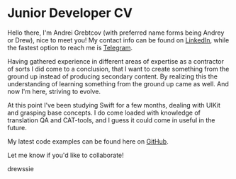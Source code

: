 # Junior Developer CV

Hello there, I'm Andrei Grebtcov (with preferred name forms being Andrey or Drew), nice to meet you! My contact info can be found on [LinkedIn](https://www.linkedin.com/in/andrey-grebtsov-610541140), while the fastest option to reach me is [Telegram](https://t.me/drewssie).

Having gathered experience in different areas of expertise as a contractor of sorts I did come to a conclusion, that I want to create something from the ground up instead of producing secondary content. By realizing this the understanding of learning something from the ground up came as well. And now I'm here, striving to evolve.

At this point I've been studying Swift for a few months, dealing with UIKit and grasping base concepts. I do come loaded with knowledge of translation QA and CAT-tools, and I guess it could come in useful in the future. 

My latest code examples can be found here on [GitHub](https://github.com/drewssie).

Let me know if you'd like to collaborate!

drewssie
